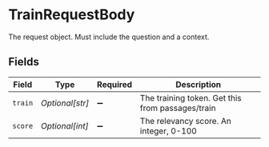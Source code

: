 # TrainRequestBody

The request object.  Must include the question and a context.


## Fields

| Field                                            | Type                                             | Required                                         | Description                                      |
| ------------------------------------------------ | ------------------------------------------------ | ------------------------------------------------ | ------------------------------------------------ |
| `train`                                          | *Optional[str]*                                  | :heavy_minus_sign:                               | The training token. Get this from passages/train |
| `score`                                          | *Optional[int]*                                  | :heavy_minus_sign:                               | The relevancy score. An integer, 0-100           |